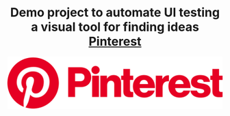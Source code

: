 <h1 align="center"> Demo project to automate UI testing a visual tool for finding ideas <a href="https://www.pinterest.com">Pinterest</h1>
<div align="center">
  <a href="https://www.pinterest.com"><img alt="Pinterest" src="media/Pinterest_Logo.svg.png"></a>
</div>